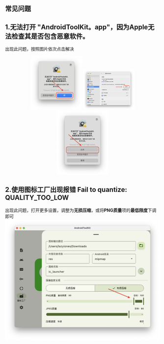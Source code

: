 ## 常见问题
## 1.无法打开 "AndroidToolKit。app"，因为Apple无法检查其是否包含恶意软件。
出现此问题，按照图片依次点击解决
<p align="center">
  <img src="screenshots/unopen_1.png" alt="Image 1" width="33%" />
  <img src="screenshots/unopen_2.png" alt="Image 2" width="33%" />
  <img src="screenshots/unopen_3.png" alt="Image 3" width="33%" />
</p>

## 2.使用图标工厂出现报错 Fail to quantize: QUALITY_TOO_LOW
出现此问题，打开更多设置，调整为**无损压缩**，或将**PNG质量**项的**最低限度**下调即可
![Fail_To_Quantize](screenshots/fail_to_quantize.png)
